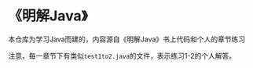 # 《明解Java》  

本仓库为学习Java而建的，内容源自《明解Java》书上代码和个人的章节练习  

注意，每一章节下有类似`test1to2.java`的文件，表示练习1-2的个人解答。  